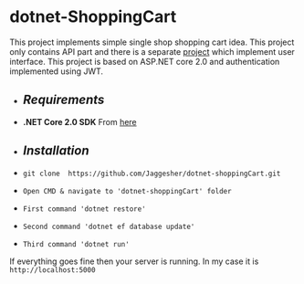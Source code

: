 # **dotnet-ShoppingCart**
This project implements simple single shop shopping cart idea. This project only contains API part and there is a separate <a href="https://github.com/Jaggesher/ng-shoppingCart">project</a> which implement user interface. This project is based on ASP.NET core 2.0 and authentication implemented using JWT. 

* ## *Requirements*
 * **.NET Core 2.0 SDK** From <a href="https://www.microsoft.com/net/download/dotnet-core/">here</a> 
 

* ## *Installation* 
 * `git clone  https://github.com/Jaggesher/dotnet-shoppingCart.git`
 * `Open CMD & navigate to 'dotnet-shoppingCart' folder`
 * `First command 'dotnet restore'`
 * `Second command 'dotnet ef database update'`
 * `Third command 'dotnet run'`
 
If everything goes fine then your server is running. In my case it is `http://localhost:5000` 
 
